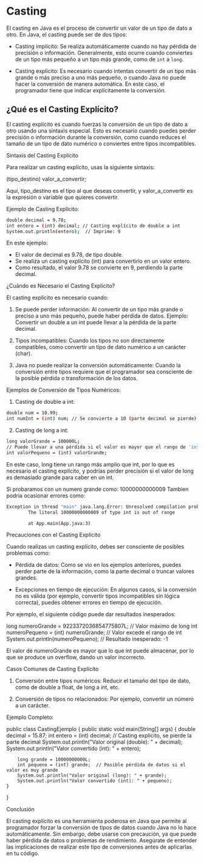 # Casting

El casting en Java es el proceso de convertir un valor de un tipo de dato a otro. En Java, el casting puede ser de dos tipos:

- Casting implícito: Se realiza automáticamente cuando no hay pérdida de precisión o información. Generalmente, esto ocurre cuando conviertes de un tipo más pequeño a un tipo más grande, como de `int` a `long`.

- Casting explícito: Es necesario cuando intentas convertir de un tipo más grande o más preciso a uno más pequeño, o cuando Java no puede hacer la conversión de manera automática. En este caso, el programador tiene que indicar explícitamente la conversión.


## ¿Qué es el Casting Explícito?

El casting explícito es cuando fuerzas la conversión de un tipo de dato a otro usando una sintaxis especial. Esto es necesario cuando puedes perder precisión o información durante la conversión, como cuando reduces el tamaño de un tipo de dato numérico o conviertes entre tipos incompatibles.

Sintaxis del Casting Explícito

Para realizar un casting explícito, usas la siguiente sintaxis:

(tipo_destino) valor_a_convertir;

Aquí, tipo_destino es el tipo al que deseas convertir, y valor_a_convertir es la expresión o variable que quieres convertir.

Ejemplo de Casting Explícito:

```bash
double decimal = 9.78;
int entero = (int) decimal; // Casting explícito de double a int
System.out.println(entero);  // Imprime: 9
```

En este ejemplo:

- El valor de decimal es 9.78, de tipo double.
- Se realiza un casting explícito (int) para convertirlo en un valor entero.
- Como resultado, el valor 9.78 se convierte en 9, perdiendo la parte decimal.

¿Cuándo es Necesario el Casting Explícito?

El casting explícito es necesario cuando:

1. Se puede perder información: Al convertir de un tipo más grande o preciso a uno más pequeño, puede haber pérdida de datos. Ejemplo: Convertir un double a un int puede llevar a la pérdida de la parte decimal.

2. Tipos incompatibles: Cuando los tipos no son directamente compatibles, como convertir un tipo de dato numérico a un carácter (char).

3. Java no puede realizar la conversión automáticamente: Cuando la conversión entre tipos requiere que el programador sea consciente de la posible pérdida o transformación de los datos.

Ejemplos de Conversión de Tipos Numéricos:

1. Casting de double a int:

```bash
double num = 10.99;
int numInt = (int) num; // Se convierte a 10 (parte decimal se pierde)
```
2. Casting de long a int:

```bash
long valorGrande = 100000L;
// Puede llevar a una pérdida si el valor es mayor que el rango de 'int'
int valorPequeno = (int) valorGrande;
```

En este caso, long tiene un rango más amplio que int, por lo que es necesario el casting explícito, y podrías perder precisión si el valor de long es demasiado grande para caber en un int.

Si probaramos con un numero grande como: 10000000000009 Tambien podria ocasionar errores como:

```bash
Exception in thread "main" java.lang.Error: Unresolved compilation problem: 
        The literal 10000000000009 of type int is out of range 

        at App.main(App.java:3)
```

Precauciones con el Casting Explícito

Cuando realizas un casting explícito, debes ser consciente de posibles problemas como:

- Pérdida de datos: Como se vio en los ejemplos anteriores, puedes perder parte de la información, como la parte decimal o truncar valores grandes.

- Excepciones en tiempo de ejecución: En algunos casos, si la conversión no es válida (por ejemplo, convertir tipos incompatibles sin lógica correcta), puedes obtener errores en tiempo de ejecución.

Por ejemplo, el siguiente código puede dar resultados inesperados:

long numeroGrande = 9223372036854775807L; // Valor máximo de long
int numeroPequeno = (int) numeroGrande;   // Valor excede el rango de int
System.out.println(numeroPequeno);        // Resultado inesperado: -1

El valor de numeroGrande es mayor que lo que int puede almacenar, por lo que se produce un overflow, dando un valor incorrecto.

Casos Comunes de Casting Explícito

1. Conversión entre tipos numéricos: Reducir el tamaño del tipo de dato, como de double a float, de long a int, etc.

2. Conversión de tipos no relacionados: Por ejemplo, convertir un número a un carácter.

Ejemplo Completo:

public class CastingEjemplo {
    public static void main(String[] args) {
        double decimal = 15.87;
        int entero = (int) decimal;  // Casting explícito, se pierde la parte decimal
        System.out.println("Valor original (double): " + decimal);
        System.out.println("Valor convertido (int): " + entero);

        long grande = 10000000000L;
        int pequeno = (int) grande;  // Posible pérdida de datos si el valor es muy grande
        System.out.println("Valor original (long): " + grande);
        System.out.println("Valor convertido (int): " + pequeno);
    }
}

Conclusión

El casting explícito es una herramienta poderosa en Java que permite al programador forzar la conversión de tipos de datos cuando Java no lo hace automáticamente. Sin embargo, debe usarse con precaución, ya que puede haber pérdida de datos o problemas de rendimiento. Asegúrate de entender las implicaciones de realizar este tipo de conversiones antes de aplicarlas en tu código.
